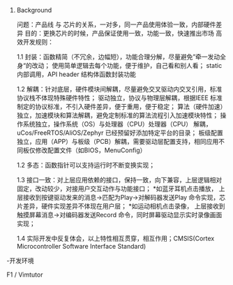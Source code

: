 1. Background

	问题：产品线 与 芯片的关系，一对多，同一产品使用体验一致，内部硬件差异
	目的：更换芯片的时候，产品保证使用一致，功能一致，快速推出市场
	高效开发规则：
	
	1.1 封装：函数精简（不冗余，边幅短），功能合理分解，尽量避免”牵一发动全身“的改动；
			  使用简单逻辑去每个功能，便于维护，自己看和别人看；
			  static 内部调用，API header
			  结构体函数封装功能
			  
	1.2 解耦：针对底层，硬件模块间解耦，尽量避免交叉驱动内交叉引用，标准协议栈不体现特殊硬件特性；
			  驱动独立，协议与物理层解耦，根据IEEE 标准制定的协议标准，不引入硬件差异，便于重用，便于稳定；
			  算法（硬件加速）独立，加速模块和算法解耦，避免定制标准的算法流程引入加速模块特性；
			  操作系统独立，操作系统（OS）与处理器（CPU）处理器（CPU） 解耦，uCos/FreeRTOS/AliOS/Zephyr 已经预留好添加特定平台的目录；
			  板级配置独立，应用（APP）与板级（PCB）解耦，需要驱动层配置支持，相同应用不同板仅修改配置文件（如BIOS，MenuConfig）
			  
	1.2 多态：函数指针可以支持运行时不断变换实现；
	
	1.3 接口一致：对上层应用依赖的接口，保持一致，向下兼容，上层逻辑相对固定，改动较少，对接用户交互动作与功能接口；
	*如蓝牙耳机点击播放，
	上层接收到按键驱动发来的消息->匹配为Play->对解码器发送Play 命令实现，芯片差异，硬件实现差异不体现在用户层；
	*如运动相机点击录像，
	上层接收到触摸屏幕消息->对编码器发送Record 命令，同时屏幕驱动显示实时录像画面实现；
	
	1.4 实际开发中反复体会，以上特性相互贯穿，相互作用；CMSIS(Cortex Microcontroller Software Interface Standard)

-开发环境

F1 / Vimtutor
